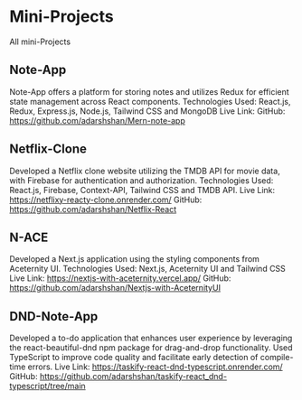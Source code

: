 # Mini-Projects
All mini-Projects

## Note-App
Note-App offers a platform for storing notes and utilizes Redux for efficient state management across React
components.
Technologies Used: React.js, Redux, Express.js, Node.js, Tailwind CSS and MongoDB
Live Link: 
GitHub: https://github.com/adarshshan/Mern-note-app

## Netflix-Clone
Developed a Netflix clone website utilizing the TMDB API for movie data, with Firebase for authentication
and authorization.
Technologies Used: React.js, Firebase, Context-API, Tailwind CSS and TMDB API.
Live Link: https://netflixy-reacty-clone.onrender.com/
GitHub: https://github.com/adarshshan/Netflix-React

## N-ACE
Developed a Next.js application using the styling components from Aceternity UI.
Technologies Used: Next.js, Aceternity UI and Tailwind CSS
Live Link: https://nextjs-with-aceternity.vercel.app/ 
GitHub: https://github.com/adarshshan/Nextjs-with-AceternityUI

## DND-Note-App
Developed a to-do application that enhances user experience by leveraging the react-beautiful-dnd npm package for drag-and-drop functionality. Used TypeScript to improve code quality and facilitate early detection of compile-time errors.
Live Link: https://taskify-react-dnd-typescript.onrender.com/
GitHub: https://github.com/adarshshan/taskify-react_dnd-typescript/tree/main









